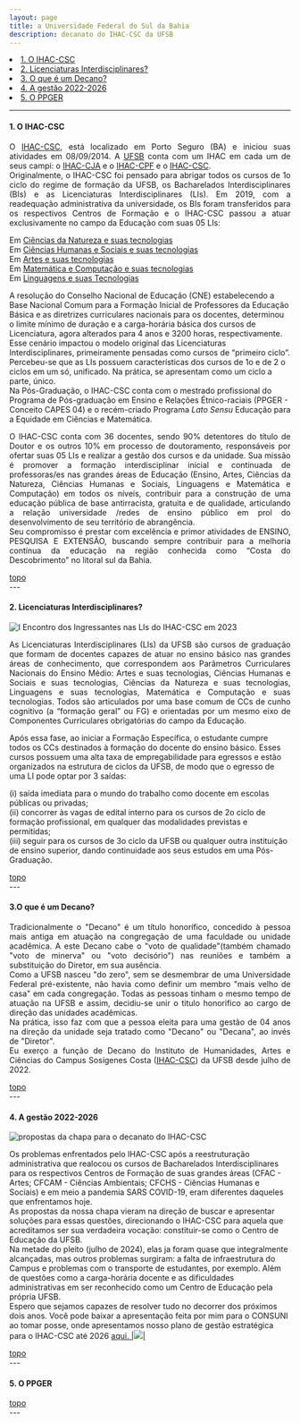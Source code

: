 ```yaml
---
layout: page
title: a Universidade Federal do Sul da Bahia
description: decanato do IHAC-CSC da UFSB
---
```

<p>
<li><a href="#ihac">1. O IHAC-CSC</a></li>
<li><a href="#lis">2. Licenciaturas Interdisciplinares?</a></li>
<li><a href="#decano">3. O que é um Decano?</a></li>
<li><a href="gestao">4. A gestão 2022-2026</a></li>
<li><a href="#ppger">5. O PPGER</a></li>

<p>

---
<p>
<p>
<div class="content">
    <h4 id="ihac">1. O IHAC-CSC</h4>
  </div>
<p>
<p style="text-align: justify;">
O <a href="https://ufsb.edu.br/ihac-csc/">IHAC-CSC</a>, está localizado em Porto Seguro (BA) e iniciou suas atividades em 08/09/2014. A <a href="https://ufsb.edu.br/">UFSB</a> conta com um IHAC em cada um de seus campi: o <a href="https://ufsb.edu.br/ihac-cja/">IHAC-CJA</a> e o <a href="https://ufsb.edu.br/ihac-cpf/">IHAC-CPF</a> e o <a href="https://ufsb.edu.br/ihac-csc/">IHAC-CSC</a>.
<br />
Originalmente, o IHAC-CSC foi pensado para abrigar todos os cursos de 1o ciclo do regime de formação da UFSB, os Bacharelados Interdisciplinares (BIs) e  as Licenciaturas Interdisciplinares (LIs). Em 2019, com a readequação administrativa da universidade, os BIs foram transferidos para os respectivos Centros de Formação e o  IHAC-CSC passou a  atuar exclusivamente no campo da Educação com suas 05 LIs:<br>
<p>
Em <a href="https://www.instagram.com/li.ciencias.natureza.csc">Ciências da Natureza e suas tecnologias</a><br>
Em <a href="https://www.instagram.com/lichs.ufsb.csc">Ciências Humanas e Sociais e suas tecnologias</a><br>
Em <a href="https://www.instagram.com/licenciatura_em_artes_ufsb">Artes e suas tecnologias</a><br>
Em <a href="https://www.instagram.com/li.matcom.csc">Matemática e Computação e suas tecnologias</a><br>
Em <a href="https://www.instagram.com/linguagens.csc"> Linguagens e suas Tecnologias</a><br>
<p>
 A  resolução do Conselho Nacional de Educação (CNE) estabelecendo a Base Nacional Comum para a Formação Inicial de Professores da Educação Básica e as diretrizes curriculares nacionais para os docentes, determinou o limite mínimo de duração e a carga-horária básica dos cursos de Licenciatura, agora alterados para 4 anos e 3200 horas, respectivamente. <br>
Esse cenário impactou o modelo original das Licenciaturas Interdisciplinares, primeiramente pensadas como cursos de “primeiro ciclo”. Percebeu-se que as LIs possuem  características dos cursos de 1o e de 2 o ciclos em um só, unificado. Na prática, se apresentam como um ciclo a parte, único. <br>
Na Pós-Graduação, o IHAC-CSC conta com o mestrado profissional do Programa de Pós-graduação em Ensino e Relações Étnico-raciais (PPGER - Conceito CAPES 04) e o recém-criado Programa <i>Lato Sensu</i> Educação para a Equidade em Ciências e Matemática.
<br>
<p>
<p style="text-align: justify;">
O IHAC-CSC conta com 36 docentes, sendo 90% detentores do título de Doutor e os outros 10% em processo de doutoramento, responsáveis por ofertar suas 05 LIs e realizar a gestão dos cursos e da unidade. Sua missão é promover a formação interdisciplinar inicial e continuada de professoras/es nas grandes áreas de Educação (Ensino, Artes, Ciências da Natureza, Ciências Humanas e Sociais, Linguagens e Matemática e Computação) em todos os níveis, contribuir para a construção de uma educação pública de base antirracista, gratuita e de qualidade, articulando a relação universidade /redes de ensino público em prol do desenvolvimento de seu território de abrangência. <br>
Seu compromisso é prestar com excelência e primor atividades de ENSINO, PESQUISA E EXTENSÃO, buscando sempre contribuir para a melhoria contínua da educação na região conhecida como “Costa do Descobrimento” no litoral sul da Bahia.
<br>
<p>
<p>
<a href="#top">topo</a><br>
---
<p>
<p>
<div class="content">
    <h4 id="lis">2. Licenciaturas Interdisciplinares?</h4>
  </div>
<p>
<p>
<img src="https://itxesco.github.io/assets/figuras/decanato/encontro_lis.jpg" alt="I Encontro dos Ingressantes nas LIs do IHAC-CSC em 2023" class="centered-img">
<p>
<p style="text-align: justify;">
As Licenciaturas Interdisciplinares (LIs) da UFSB são cursos de graduação que formam de docentes capazes de atuar no ensino básico nas grandes áreas de conhecimento, que correspondem aos Parâmetros Curriculares Nacionais do Ensino Médio: Artes e suas tecnologias, Ciências Humanas e Sociais e suas tecnologias, Ciências da Natureza e suas tecnologias, Linguagens e suas tecnologias, Matemática e Computação e suas tecnologias. Todos são articulados por uma base comum de CCs de cunho cognitivo (a “formação geral” ou FG) e orientadas por um mesmo eixo de Componentes Curriculares obrigatórias do campo da Educação.<br>
<p>
Após essa fase, ao iniciar a Formação Específica, o estudante cumpre todos os CCs destinados à formação do docente do ensino básico. Esses cursos possuem uma alta taxa de empregabilidade para egressos e estão organizados na estrutura de ciclos da UFSB, de modo que o egresso de uma LI pode optar por 3 saídas:<br>
<p>
(i)	saída imediata para o mundo do trabalho como docente em escolas públicas ou privadas;<br>
(ii)	concorrer às vagas de edital interno para os cursos de 2o ciclo de formação profissional, em qualquer das modalidades previstas e permitidas;<br>
(iii)	seguir para os cursos de 3o ciclo da UFSB ou qualquer outra instituição de ensino superior, dando continuidade aos seus estudos em uma Pós-Graduação.<br>
<p>
<p>
<a href="#top">topo</a><br>
---
<p>
<p>
<div class="content">
    <h4 id="decano">3.O que é um Decano?</h4>
  </div>

<p>
<p style="text-align: justify;">
Tradicionalmente o "Decano" é um título honorífico, concedido à pessoa mais antiga em atuação na congregação de uma faculdade ou unidade acadêmica. A este Decano cabe o "voto de qualidade"(também chamado "voto de minerva" ou "voto decisório") nas reuniões e também a substituição do Diretor, em sua ausência.<br>
Como a UFSB nasceu "do zero", sem se desmembrar de uma Universidade Federal pré-existente, não havia como definir um membro "mais velho de casa" em cada congregação. Todas as pessoas tinham o mesmo tempo de atuação na UFSB e assim, decidiu-se unir o titulo honorifico  ao cargo de direção das unidades acadêmicas.<br>
Na prática, isso faz com que a pessoa eleita para uma gestão de 04 anos na direção da unidade seja tratado como "Decano" ou "Decana", ao invés de "Diretor". <br>
Eu exerço a função de Decano do Instituto de Humanidades, Artes e Ciências do Campus Sosígenes Costa (<a href="https://ufsb.edu.br/ihac-csc/">IHAC-CSC</a>) da UFSB desde julho de 2022.<br>
<p>
<p>
<a href="#top">topo</a><br>
---
<p>
<p>
<div class="content">
    <h4 id="gestao">4. A gestão 2022-2026</h4>
  </div>
  <p>
  <img src="https://itxesco.github.io/assets/figuras/decanato/programa_chapa_2.jpg" alt="propostas da chapa para o decanato do IHAC-CSC" class="centered-img">
  <p>
  Os problemas enfrentados pelo IHAC-CSC após a reestruturação administrativa que realocou os cursos de Bacharelados Interdisciplinares para os respectivos Centros de Formação de suas grandes áreas (CFAC - Artes; CFCAM - Ciências Ambientais; CFCHS - Ciências Humanas e Sociais) e em meio a pandemia SARS COVID-19, eram diferentes daqueles que enfrentamos hoje.<br>
  As propostas da nossa chapa vieram na direção de buscar e apresentar soluções para essas questões, direcionando o IHAC-CSC para aquela que acreditamos ser sua verdadeira vocação: constituir-se como o Centro de Educação da UFSB.<br>
  Na metade do pleito (julho de 2024), elas ja foram quase que integralmente alcançadas, mas outros problemas surgiram: a falta de infraestrutura do Campus e problemas com o transporte de estudantes, por exemplo. Além de questões como a carga-horária docente e as dificuldades administrativas em ser reconhecido como um Centro de Educação pela própria UFSB.<br>
  Espero que sejamos capazes de resolver tudo no decorrer dos próximos dois anos.
  Você pode baixar a apresentação feita por mim para o CONSUNI ao tomar posse, onde apresentamos nosso plano de gestão estratégica para o IHAC-CSC até 2026 <a href="https://itxesco.github.io/biblioteca/ihac/plano_gestao_ihac.pdf">aqui. |<img src="https://itxesco.github.io/imagens/icones/icons16/pdf-icon.png">|</a><br>
  <p>
  <p>
  <a href="#top">topo</a><br>
---
<p>
<p>
<div class="content">
    <h4 id="ppger">5. O PPGER</h4>
  </div>
  <p>
  <p>
  <a href="#top">topo</a><br>
---
